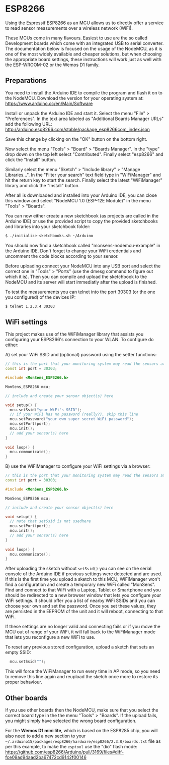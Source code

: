 ESP8266
=======

Using the Espressif ESP8266 as an MCU allows us to directly offer a service to
read sensor measurements over a wireless network (WiFi).

These MCUs come in many flavours. Easiest to use are the so called Development
boards which come with an integrated USB to serial converter. The documentation
below is focused on the usage of the NodeMCU, as it is one of the most widely
available and cheaper solutions, but when choosing the appropriate board
settings, these instructions will work just as well with the ESP-WROOM-02 or the
Wemos D1 family.


Preparations
------------

You need to install the Arduino IDE to compile the program and flash it on to
the NodeMCU. Download the version for your operating system at:
https://www.arduino.cc/en/Main/Software

Install or unpack the Arduino IDE and start it. Select the menu "File" >
"Preferences". In the text area labeled as "Additional Boards Manager URLs" add
the following URL:
http://arduino.esp8266.com/stable/package_esp8266com_index.json

Save this change by clicking on the "OK" button on the bottom right.

Now select the menu "Tools" > "Board" > "Boards Manager". In the "type" drop down
on the top left select "Contributed". Finally select "esp8266" and click the
"Install" button.

Similarly select the menu "Sketch" > "Include library" > "Manage Libraries...".
In the "Filter your search" text field type in "WiFiManager" and hit the return
key to start the search. Finally select the latest "WiFiManager" library and
click the "Install" button.

After all is downloaded and installed into your Arduino IDE, you can close this
window and select "NodeMCU 1.0 (ESP-12E Module)" in the menu "Tools" > "Boards".

You can now either create a new sketchbook (as projects are called in the Arduino
IDE) or use the provided script to copy the provided sketchbooks and libraries
into your sketchbook folder:

```bash
$ ./initialize-sketchbooks.sh ~/Arduino
```

You should now find a sketchbook called "monsens-nodemcu-example" in the
Arduino IDE. Don't forget to change your WiFi credentials and uncomment the code
blocks according to your sensor.

Before uploading connect your NodeMCU into any USB port and select the correct
one in "Tools" > "Ports" (use the dmesg command to figure out which it is). Then
you can compile and upload the sketchbook to the NodeMCU and its server will
start immediatly after the upload is finished.

To test the measurements you can telnet into the port 30303 (or the one you
configured) of the devices IP:

```bash
$ telnet 1.2.3.4 30303
```

WiFi settings
-------------

This project makes use of the WiFiManager library that assists you configuring
your ESP8266's connection to your WLAN. To configure do either:

A) set your WiFi SSID and (optional) password using the setter functions:

```c++
// this is the port that your monitoring system may read the sensors at
const int port = 30303;

#include <MonSens_ESP8266.h>

MonSens_ESP8266 mcu;

// include and create your sensor object(s) here

void setup() {
  mcu.setSsid("your WiFi's SSID");
  // if your WiFi has no password (really?), skip this line
  mcu.setPassword("your own super secret WiFi password");
  mcu.setPort(port);
  mcu.init();
  // add your sensor(s) here
}
 
void loop() {
  mcu.communicate();
}
```

B) use the WiFiManager to configure your WiFi settings via a browser:

```c++
// this is the port that your monitoring system may read the sensors at
const int port = 30303;

#include <MonSens_ESP8266.h>

MonSens_ESP8266 mcu;

// include and create your sensor object(s) here

void setup() {
  // note that setSsid is not usedhere
  mcu.setPort(port);
  mcu.init();
  // add your sensor(s) here
}
 
void loop() {
  mcu.communicate();
}
```

After uploading the sketch without `setSsid()` you can see on the serial console
of the Arduino IDE if previous settings were detected and are used. If this is
the first time you upload a sketch to this MCU, WiFiManager won't find a
configuration and create a temporary new WiFi called "MonSens". Find and connect
to that WiFi with a Laptop, Tablet or Smartphone and you should be redirected to
a new browser window that lets you configure your WiFi settings. It should offer
you a list of nearby WiFi SSIDs and you can choose your own and set the password.
Once you set these values, they are persisted in the EEPROM of the unit and it
will reboot, connecting to that WiFi.

If these settings are no longer valid and connecting fails or if you move the
MCU out of range of your WiFi, it will fall back to the WiFiManager mode that
lets you reconfigure a new WiFi to use.

To reset any previous stored configuration, upload a sketch that sets an empty
SSID:

```c++
  mcu.setSsid("");
```

This will force the WiFiManager to run every time in AP mode, so you need to
remove this line again and reupload the sketch once more to restore its proper
behaviour.

Other boards
------------

If you use other boards then the NodeMCU, make sure that you select the correct
board type in the the menu "Tools" > "Boards". If the upload fails, you might
simply have selected the wrong board configuration.

For the **Wemos D1 mini lite**, which is based on the ESP8285 chip, you will also
need to add a new section to your `~/.arduino15/packages/esp8266/hardware/esp8266/2.3.0/boards.txt`
file as per this example, to make the `esptool` use the "dio" flash mode:
https://github.com/esp8266/Arduino/pull/3169/files#diff-fce09ad94aad2ba67472cd9142f00146
